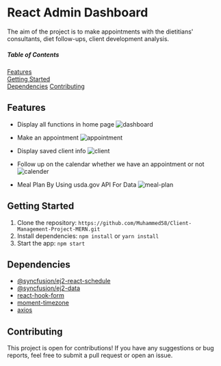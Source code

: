 # React Admin Dashboard
The aim of the project is to make appointments with the dietitians' consultants, diet follow-ups, client development analysis.

##### Table of Contents  
[Features](#features)  
[Getting Started](#getting-started)  
[Dependencies](#dependencies) 
[Contributing](#contributing) 

<a name="features"></a>
## Features
- Display all functions in home page
![dashboard](https://user-images.githubusercontent.com/45498530/121350897-2fd78f00-c8f9-11eb-8f54-e19f57d830d9.gif)

- Make an appointment
![appointment](https://user-images.githubusercontent.com/45498530/121350984-4aaa0380-c8f9-11eb-9a32-d549a2da6eb2.gif)

- Display saved client info
![client](https://user-images.githubusercontent.com/45498530/121350985-4b429a00-c8f9-11eb-8f8f-34cad76cd08a.gif)

- Follow up on the calendar whether we have an appointment or not
![calender](https://user-images.githubusercontent.com/45498530/121350987-4b429a00-c8f9-11eb-953f-0a398711be3a.gif)

- Meal Plan By Using usda.gov API For Data
![meal-plan](https://user-images.githubusercontent.com/45498530/121350989-4bdb3080-c8f9-11eb-9ad7-4a700e228a79.gif)


<a name="getting-started"></a>
## Getting Started
1. Clone the repository: `https://github.com/Muhammed58/Client-Management-Project-MERN.git`
2. Install dependencies: `npm install` or `yarn install`
3. Start the app: `npm start`

<a name="dependencies"></a>
## Dependencies
- [@syncfusion/ej2-react-schedule](https://www.npmjs.com/package/@syncfusion/ej2-react-schedule)
- [@syncfusion/ej2-data](https://www.npmjs.com/package/@syncfusion/ej2-data)
- [react-hook-form](https://react-hook-form.com/)
- [moment-timezone](https://momentjs.com/timezone/)
- [axios](https://www.npmjs.com/package/axios)

<a name="dependencies"></a>
## Contributing
This project is open for contributions! If you have any suggestions or bug reports, feel free to submit a pull request or open an issue.
